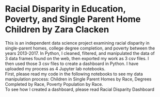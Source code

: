 # Racial Disparity in Education, Poverty, and Single Parent Home Children by Zara Clacken
This is an independent data science project examining racial disparity in single-parent homes, college degree completion, and poverty between the years 2013-2017.
In Python, I cleaned, filtered, and manipulated the data of 3 data frames found on the web, then exported my work as 3 csv files. I then used those
3 csv files to create a dashboard in Python. I have uploaded my process as 4 Jupyter lab notebooks.  
First, please read my code in the following notebooks to see my data manipulation process:
Children in Single Parent Homes by Race,
Degrees Completed by Race,
Poverty Population by Race.  
To see how I created a dashboard, please read
Racial Disparity Dashboard 
